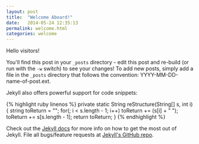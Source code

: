 ```yaml
---
layout: post
title:  "Welcome Aboard!"
date:   2014-05-24 12:35:13
permalink: welcome.html
categories: welcome
---
```


Hello visitors!

You'll find this post in your `_posts` directory - edit this post and re-build (or run with the `-w` switch) to see your changes!
To add new posts, simply add a file in the `_posts` directory that follows the convention: YYYY-MM-DD-name-of-post.ext.

Jekyll also offers powerful support for code snippets:

{% highlight ruby linenos %}
private static String reStructure(String[] s, int i){
    string toReturn = "";
    for(; i < s.length - 1; i++)
    	toReturn += (s[i] + " ");
    toReturn += s[s.length - 1];
	return toReturn;
}
{% endhighlight %}

Check out the [Jekyll docs][jekyll] for more info on how to get the most out of Jekyll. File all bugs/feature requests at [Jekyll's GitHub repo][jekyll-gh].

[jekyll-gh]: https://github.com/jekyll/jekyll
[jekyll]:    http://jekyllrb.com
